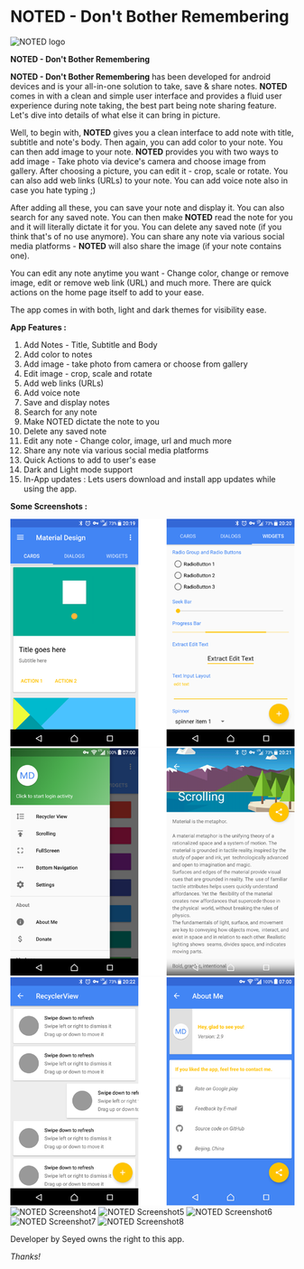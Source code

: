 # NOTED - Don't Bother Remembering
![NOTED logo](https://github.com/seyed-sabbagh/MaterialDesignDemo/blob/master/pictures/logo.png)


**NOTED - Don't Bother Remembering**


**NOTED - Don't Bother Remembering** has been developed for android devices and is your all-in-one solution to take, save & share notes. **NOTED** comes in with a clean and simple user interface and provides a fluid user experience during note taking, the best part being note sharing feature. Let's dive into details of what else it can bring in picture.

Well, to begin with, **NOTED** gives you a clean interface to add note with title, subtitle and note's body. Then again, you can add color to your note. You can then add image to your note. **NOTED** provides you with two ways to add image - Take photo via device's camera and choose image from gallery. After choosing a picture, you can edit it - crop, scale or rotate. You can also add web links (URLs) to your note. You can add voice note also in case you hate typing ;)

After adding all these, you can save your note and display it. You can also search for any saved note. You can then make **NOTED** read the note for you and it will literally dictate it for you. You can delete any saved note (if you think that's of no use anymore). You can share any note via various social media platforms - **NOTED** will also share the image (if your note contains one).

You can edit any note anytime you want - Change color, change or remove image, edit or remove web link (URL) and much more. There are quick actions on the home page itself to add to your ease.

The app comes in with both, light and dark themes for visibility ease.




**App Features :**

1. Add Notes - Title, Subtitle and Body
2. Add color to notes
3. Add image - take photo from camera or choose from gallery
4. Edit image - crop, scale and rotate
5. Add web links (URLs)
6. Add voice note
7. Save and display notes
8. Search for any note
9. Make NOTED dictate the note to you
10. Delete any saved note
11. Edit any note - Change color, image, url and much more
12. Share any note via various social media platforms
13. Quick Actions to add to user's ease
14. Dark and Light mode support
15. In-App updates : Lets users download and install app updates while using the app.




**Some Screenshots :**



![NOTED Screenshot1](https://github.com/seyed-sabbagh/MaterialDesignDemo/blob/master/pictures/1.png)
![NOTED Screenshot2](https://github.com/seyed-sabbagh/MaterialDesignDemo/blob/master/pictures/2.png)
![NOTED Screenshot3](https://github.com/seyed-sabbagh/MaterialDesignDemo/blob/master/pictures/3.png)
![NOTED Screenshot4](https://github.com/seyed-sabbagh/MaterialDesignDemo/blob/master/pictures/4.png)
![NOTED Screenshot5](https://github.com/seyed-sabbagh/MaterialDesignDemo/blob/master/pictures/5.png)
![NOTED Screenshot6](https://github.com/seyed-sabbagh/MaterialDesignDemo/blob/master/pictures/6.png)
![NOTED Screenshot7](https://github.com/seyed-sabbagh/MaterialDesignDemo/blob/master/pictures/7.png)
![NOTED Screenshot8](https://github.com/seyed-sabbagh/MaterialDesignDemo/blob/master/pictures/8.png)





Developer by Seyed owns the right to this app.

*Thanks!*
